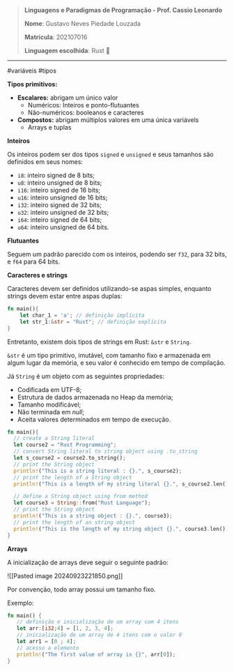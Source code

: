 > **Linguagens e Paradigmas de Programação - Prof. Cassio Leonardo**
> 
> **Nome**: Gustavo Neves Piedade Louzada
> 
> **Matrícula**: 202107016
> 
> **Linguagem escolhida**: Rust 🦀

---

#variáveis #tipos 

**Tipos primitivos:**

 - **Escalares:** abrigam um único valor
	 - Numéricos: Inteiros e ponto-flutuantes
	 - Não-numéricos: booleanos e caracteres
 - **Compostos:** abrigam múltiplos valores em uma única variávels
	 - Arrays e tuplas


**Inteiros**

Os inteiros podem ser dos tipos `signed` e `unsigned` e seus tamanhos são definidos em seus nomes:

- `i8`: inteiro signed de 8 bits;
- `u8`: inteiro unsigned de 8 bits;
- `i16`: inteiro signed de 16 bits;
- `u16`: inteiro unsigned de 16 bits;
- `i32`: inteiro signed de 32 bits;
- `u32`: inteiro unsigned de 32 bits;
- `i64`: inteiro signed de 64 bits;
- `u64`: inteiro unsigned de 64 bits.


**Flutuantes**

Seguem um padrão parecido com os inteiros, podendo ser `f32`, para 32 bits, e `f64` para 64 bits.


**Caracteres e strings**

Caracteres devem ser definidos utilizando-se aspas simples, enquanto strings devem estar entre aspas duplas:

```rust
fn main(){
	let char_1 = 'a'; // definição implícita
	let str_1:&str = "Rust"; // definição explícita
}
```

Entretanto, existem dois tipos de strings em Rust: `&str` e `String`.

`&str` é um tipo primitivo, imutável, com tamanho fixo e armazenada em algum lugar da memória, e seu valor é conhecido em tempo de compilação.

Já `String` é um objeto com as seguintes propriedades:

- Codificada em UTF-8;
- Estrutura de dados armazenada no Heap da memória;
- Tamanho modificável;
- Não terminada em *null*;
- Aceita valores determinados em tempo de execução.

```rust
fn main(){
  // create a String literal
  let course2 = "Rust Programming";
  // convert String literal to string object using .to_string
  let s_course2 = course2.to_string();
  // print the String object
  println!("This is a string literal : {}.", s_course2);
  // print the length of a String object
  println!("This is a length of my string literal {}.", s_course2.len());

  // define a String object using from method
  let course3 = String::from("Rust Language");
  // print the String object
  println!("This is a string object : {}.", course3);
  // print the length of an string object
  println!("This is the length of my string object {}.", course3.len());
}
```


**Arrays**

A inicialização de arrays deve seguir o seguinte padrão:

![[Pasted image 20240923221850.png]]

Por convenção, todo array possui um tamanho fixo.

Exemplo:

```rust
fn main() {
   // definição e inicialização de um array com 4 itens 
   let arr:[i32;4] = [1, 2, 3, 4];
   // inicialização de um array de 4 itens com o valor 0
   let arr1 = [0 ; 4];
   // acesso a elemento 
   println!("The first value of array is {}", arr[0]);
}

```





